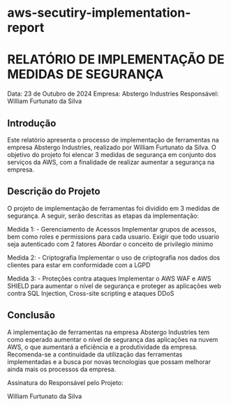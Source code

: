 # aws-secutiry-implementation-report

# RELATÓRIO DE IMPLEMENTAÇÃO DE MEDIDAS DE SEGURANÇA
Data: 23 de Outubro de 2024
Empresa: Abstergo Industries
Responsável: William Furtunato da Silva

## Introdução
Este relatório apresenta o processo de implementação de ferramentas na empresa Abstergo Industries, realizado por William Furtunato da Silva. O objetivo do projeto foi elencar 3 medidas de segurança em conjunto dos serviços da AWS, com a finalidade de realizar aumentar a segurança na empresa.

## Descrição do Projeto
O projeto de implementação de ferramentas foi dividido em 3 medidas de segurança. A seguir, serão descritas as etapas da implementação:

Medida 1: - Gerenciamento de Acessos
Implementar grupos de acessos, bem como roles e permissions para cada usuario.
Exigir que todo usuario seja autenticado com 2 fatores
Abordar o conceito de privilegio minimo

Medida 2: - Criptografia
Implementar o uso de criptografia nos dados dos clientes para estar em conformidade com a LGPD

Medida 3: - Proteções contra ataques
Implementar o AWS WAF e AWS SHIELD para aumentar o nível de segurança e proteger as aplicações web contra SQL Injection, Cross-site scripting e ataques DDoS

## Conclusão
A implementação de ferramentas na empresa Abstergo Industries tem como esperado aumentar o nível de segurança das aplicações na nuvem AWS, o que aumentará a eficiência e a produtividade da empresa. Recomenda-se a continuidade da utilização das ferramentas implementadas e a busca por novas tecnologias que possam melhorar ainda mais os processos da empresa.

Assinatura do Responsável pelo Projeto:

William Furtunato da Silva

